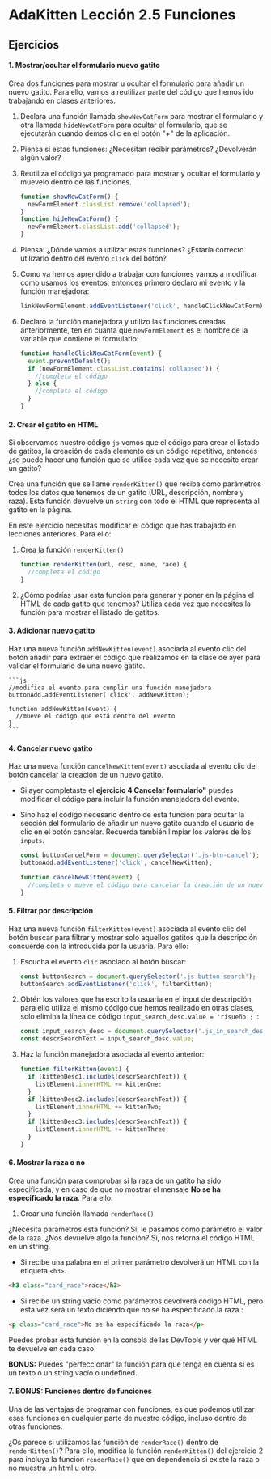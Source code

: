 # AdaKitten Lección 2.5 Funciones

## Ejercicios

#### 1. Mostrar/ocultar el formulario nuevo gatito

Crea dos funciones para mostrar u ocultar el formulario para añadir un nuevo gatito. Para ello, vamos a reutilizar parte del código que hemos ido trabajando en clases anteriores.

1. Declara una función llamada `showNewCatForm` para mostrar el formulario y otra llamada `hideNewCatForm` para ocultar el formulario, que se ejecutarán cuando demos clic en el botón "+" de la aplicación.
2. Piensa si estas funciones: ¿Necesitan recibir parámetros? ¿Devolverán algún valor?
3. Reutiliza el código ya programado para mostrar y ocultar el formulario y muevelo dentro de las funciones.

    ```js
    function showNewCatForm() {
      newFormElement.classList.remove('collapsed');
    }
    function hideNewCatForm() {
      newFormElement.classList.add('collapsed');
    }
    ```

4. Piensa: ¿Dónde vamos a utilizar estas funciones? ¿Estaría correcto utilizarlo dentro del evento `click` del botón?
5. Como ya hemos aprendido a trabajar con funciones vamos a modificar como usamos los eventos, entonces primero declaro mi evento y la función manejadora:

    ```js
    linkNewFormElememt.addEventListener('click', handleClickNewCatForm);
    ```

6. Declaro la función manejadora y utilizo las funciones creadas anteriormente, ten en cuanta que `newFormElement` es el nombre de la variable que contiene el formulario:

    ```js
    function handleClickNewCatForm(event) {
      event.preventDefault();
      if (newFormElement.classList.contains('collapsed')) {
        //completa el código
      } else {
        //completa el código
      }
    }
    ```

#### 2. Crear el gatito en HTML

Si observamos nuestro código `js` vemos que el código para crear el listado de gatitos, la creación de cada elemento es un código repetitivo, entonces ¿se puede hacer una función que se utilice cada vez que se necesite crear un gatito?

Crea una función que se llame `renderKitten()` que reciba como parámetros todos los datos que tenemos de un gatito (URL, descripción, nombre y raza). Esta función devuelve un `string` con todo el HTML que representa al gatito en la página.

En este ejercicio necesitas modificar el código que has trabajado en lecciones anteriores. Para ello:

1. Crea la función `renderKitten()`

    ```js
    function renderKitten(url, desc, name, race) {
      //completa el código
    }
    ```

2. ¿Cómo podrías usar esta función para generar y poner en la página el HTML de cada gatito que tenemos? Utiliza cada vez que necesites la función para mostrar el listado de gatitos.

#### 3. Adicionar nuevo gatito

Haz una nueva función `addNewKitten(event)` asociada al evento clic del botón añadir para extraer el código que realizamos en la clase de ayer para validar el formulario de una nuevo gatito.

    ```js
    //modifica el evento para cumplir una función manejadora
    buttonAdd.addEventListener('click', addNewKitten);

    function addNewKitten(event) {
      //mueve el código que está dentro del evento
    }
    ```

#### 4. Cancelar nuevo gatito

Haz una nueva función `cancelNewKitten(event)` asociada al evento clic del botón cancelar la creación de un nuevo gatito.

- Si ayer completaste el **ejercicio 4 Cancelar formulario"** puedes modificar el código para incluir la función manejadora del evento.
- Sino haz el código necesario dentro de esta función para ocultar la sección del formulario de añadir un nuevo gatito cuando el usuario de clic en el botón cancelar. Recuerda también limpiar los valores de los `inputs`.

    ```js
    const buttonCancelForm = document.querySelector('.js-btn-cancel');
    buttonAdd.addEventListener('click', cancelNewKitten);

    function cancelNewKitten(event) {
      //completa o mueve el código para cancelar la creación de un nuevo gatito.
    }
    ```

#### 5. Filtrar por descripción

Haz una nueva función `filterKitten(event)` asociada al evento clic del botón buscar para filtrar y mostrar solo aquellos gatitos que la descripción concuerde con la introducida por la usuaria. Para ello:

1. Escucha el evento `clic` asociado al botón buscar:

    ```js
    const buttonSearch = document.querySelector('.js-button-search');
    buttonSearch.addEventListener('click', filterKitten);
    ```

2. Obtén los valores que ha escrito la usuaria en el input de descripción, para ello utiliza el mismo código que hemos realizado en otras clases, solo elimina la línea de código `input_search_desc.value = 'risueño'; `:

    ```js
    const input_search_desc = document.querySelector('.js_in_search_desc');
    const descrSearchText = input_search_desc.value;
    ```

3. Haz la función manejadora asociada al evento anterior:

    ```js
    function filterKitten(event) {
      if (kittenDesc1.includes(descrSearchText)) {
        listElement.innerHTML += kittenOne;
      }
      if (kittenDesc2.includes(descrSearchText)) {
        listElement.innerHTML += kittenTwo;
      }
      if (kittenDesc3.includes(descrSearchText)) {
        listElement.innerHTML += kittenThree;
      }
    }
    ```

#### 6. Mostrar la raza o no

Crea una función para comprobar si la raza de un gatito ha sido especificada, y en caso de que no mostrar el mensaje **No se ha especificado la raza**. Para ello:

1.  Crear una función llamada `renderRace()`.

¿Necesita parámetros esta función? Si, le pasamos como parámetro el valor de la raza.
¿Nos devuelve algo la función? Si, nos retorna el código HTML en un string.

- Si recibe una palabra en el primer parámetro devolverá un HTML con la etiqueta `<h3>`.

```html
<h3 class="card_race">race</h3>
```

- Si recibe un string vacío como parámetros devolverá código HTML, pero esta vez será un texto diciéndo que no se ha especificado la raza :

```html
<p class="card_race">No se ha especificado la raza</p>
```

Puedes probar esta función en la consola de las DevTools y ver qué HTML te devuelve en cada caso.

**BONUS:** Puedes "perfeccionar" la función para que tenga en cuenta si es un texto o un string vacío o undefined.

#### 7. BONUS: Funciones dentro de funciones

Una de las ventajas de programar con funciones, es que podemos utilizar esas funciones en cualquier parte de nuestro código, incluso dentro de otras funciones.

¿Os parece si utilizamos las función de `renderRace()` dentro de `renderKitten()`? Para ello, modifica la función `renderKitten()` del ejercicio 2 para incluya la función `renderRace()` que en dependencia si existe la raza o no muestra un html u otro.
